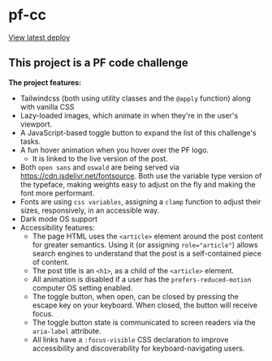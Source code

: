 # pf-cc
[View latest deploy](https://pf-cc.netlify.app/)

## This project is a PF code challenge
**The project features:**
- Tailwindcss (both using utility classes and the `@apply` function) along with vanilla CSS
- Lazy-loaded images, which animate in when they're in the user's viewport.
- A JavaScript-based toggle button to expand the list of this challenge's tasks.
- A fun hover animation when you hover over the PF logo. 
  - It is linked to the live version of the post.
- Both `open sans` and `oswald` are being served via https://cdn.jsdelivr.net/fontsource. Both use the variable type version of the typeface, making weights easy to adjust on the fly and making the font more performant.
- Fonts are using `css variables`, assigning a `clamp` function to adjust their sizes, responsively, in an accessible way.
- Dark mode OS support
- Accessibility features:
  - The page HTML uses the `<article>` element around the post content for greater semantics. Using it (or assigning `role="article"`) allows search engines to understand that the post is a self-contained piece of content.
  - The post title is an `<h1>`, as a child of the `<article>` element.
  - All animation is disabled if a user has the `prefers-reduced-motion` computer OS setting enabled.
  - The toggle button, when open, can be closed by pressing the escape key on your keyboard. When closed, the button will receive focus.
  - The toggle button state is communicated to screen readers via the `aria-label` attribute.
  - All links have a `:focus-visible` CSS declaration to improve accessibility and discoverability for keyboard-navigating users.
